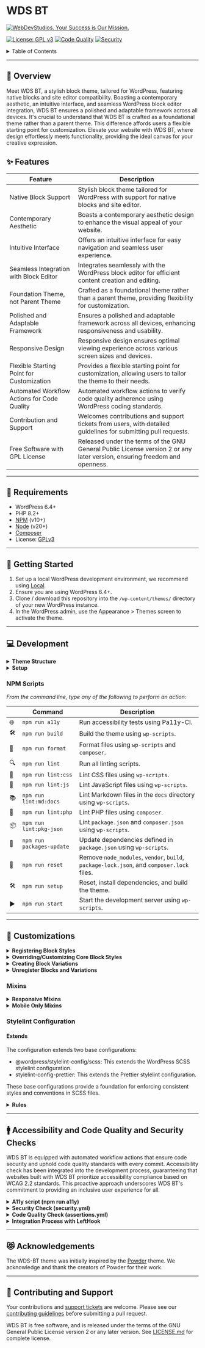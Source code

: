 # WDS BT <!-- omit in toc -->

[![WebDevStudios. Your Success is Our Mission.](https://webdevstudios.com/wp-content/uploads/2024/02/wds-banner.png)](https://webdevstudios.com/contact/)

[![License: GPL v3](https://img.shields.io/badge/License-GPLv3-blue.svg)](https://www.gnu.org/licenses/gpl-3.0)
[![Code Quality](https://github.com/WebDevStudios/wds-bt/actions/workflows/assertions.yml/badge.svg)](https://github.com/WebDevStudios/wds-bt/actions/workflows/assertions.yml)
[![Security](https://github.com/WebDevStudios/wds-bt/actions/workflows/security.yml/badge.svg)](https://github.com/WebDevStudios/wds-bt/actions/workflows/security.yml)

<details>
  <summary>Table of Contents</summary>

- [🔎 Overview](#-overview)
- [✨ Features](#-features)
- [📌 Requirements](#-requirements)
- [🚀 Getting Started](#-getting-started)
- [💻 Development](#-development)
  - [Theme Structure](#theme-structure)
  - [Setup](#setup)
  - [NPM Scripts](#npm-scripts)
- [🤖 Customizations](#-customizations)
  - [Registering Block Styles](#registering-block-styles)
  - [Overriding/Customizing Core Block Styles](#overridingcustomizing-core-block-styles)
  - [Creating Block Variations](#creating-block-variations)
  - [Unregister Blocks and Variations](#unregister-blocks-and-variations)
- [Mixins](#mixins)
  - [Responsive Mixins](#responsive-mixins)
  - [Mobile Only Mixins](#mobile-only-mixins)
- [Stylelint Configuration](#stylelint-configuration)
  - [Extends](#extends)
  - [Rules](#rules)
- [🚹 Accessibility and Code Quality and Security Checks](#-accessibility-and-code-quality-and-security-checks)
  - [A11y script (npm run a11y)](#a11y-script-npm-run-a11y)
  - [Security Check (security.yml)](#security-check-securityyml)
  - [Code Quality Check (assertions.yml)](#code-quality-check-assertionsyml)
  - [Integration Process with LeftHook](#integration-process-with-lefthook)
- [😻 Acknowledgements](#-acknowledgements)
- [🤝 Contributing and Support](#-contributing-and-support)


</details>

***

## 🔎 Overview
Meet WDS BT, a stylish block theme, tailored for WordPress, featuring native blocks and site editor compatibility. Boasting a contemporary aesthetic, an intuitive interface, and seamless WordPress block editor integration, WDS BT ensures a polished and adaptable framework across all devices. It's crucial to understand that WDS BT is crafted as a foundational theme rather than a parent theme. This difference affords users a flexible starting point for customization. Elevate your website with WDS BT, where design effortlessly meets functionality, providing the ideal canvas for your creative expression.

## ✨ Features

| Feature                                          | Description                                                                                         |
|--------------------------------------------------|-----------------------------------------------------------------------------------------------------|
| Native Block Support                             | Stylish block theme tailored for WordPress with support for native blocks and site editor.          |
| Contemporary Aesthetic                           | Boasts a contemporary aesthetic design to enhance the visual appeal of your website.                |
| Intuitive Interface                              | Offers an intuitive interface for easy navigation and seamless user experience.                      |
| Seamless Integration with Block Editor           | Integrates seamlessly with the WordPress block editor for efficient content creation and editing.     |
| Foundation Theme, not Parent Theme               | Crafted as a foundational theme rather than a parent theme, providing flexibility for customization. |
| Polished and Adaptable Framework                 | Ensures a polished and adaptable framework across all devices, enhancing responsiveness and usability. |
| Responsive Design                                | Responsive design ensures optimal viewing experience across various screen sizes and devices.        |
| Flexible Starting Point for Customization        | Provides a flexible starting point for customization, allowing users to tailor the theme to their needs. |
| Automated Workflow Actions for Code Quality      | Automated workflow actions to verify code quality adherence using WordPress coding standards.        |
| Contribution and Support                        | Welcomes contributions and support tickets from users, with detailed guidelines for submitting pull requests. |
| Free Software with GPL License                  | Released under the terms of the GNU General Public License version 2 or any later version, ensuring freedom and openness. |

***

## 📌 Requirements

- WordPress 6.4+
- PHP 8.2+
- [NPM](https://npmjs.com) (v10+)
- [Node](https://nodejs.org) (v20+)
- [Composer](https://getcomposer.org/)
- License: [GPLv3](https://www.gnu.org/licenses/gpl-3.0.html)

***

## 🚀 Getting Started

1. Set up a local WordPress development environment, we recommend using [Local](https://localwp.com/).
2. Ensure you are using WordPress 6.4+.
3. Clone / download this repository into the `/wp-content/themes/` directory of your new WordPress instance.
4. In the WordPress admin, use the Appearance > Themes screen to activate the theme.

***

## 💻 Development

<details closed>
  <summary><b>Theme Structure</b></summary>
	<pre>
		<code>
			└── wds=bt/
				├── CONTRIBUTING.md
				├── README.md
				├── a11y.cjs
				├── assets
				│   ├── fonts
				│   ├── images
				│   ├── index.js
				│   ├── js
				│   │   ├── block-filters
				│   │   │   ├── index.js
				│   │   │   └── unregister-core-embed.js
				│   │   ├── block-variations
				│   │   │   └── index.js
				│   │   ├── global
				│   │   │   ├── header.js
				│   │   │   ├── index.js
				│   │   │   └── table.js
				│   │   ├── index.js
				│   │   └── templates
				│   │       └── index.js
				│   └── scss
				│       ├── abstracts
				│       │   ├── _abstracts.scss
				│       │   ├── _mobile-only-mixins.scss
				│       │   ├── _responsive-mixins.scss
				│       │   └── _utility.scss
				│       ├── base
				│       │   ├── _base.scss
				│       │   ├── _global.scss
				│       │   └── _pagination.scss
				│       ├── blocks
				│       │   └── core
				│       │       ├── audio.scss
				│       │       ├── button.scss
				│       │       ├── calendar.scss
				│       │       ├── code.scss
				│       │       ├── comments.scss
				│       │       ├── cover.scss
				│       │       ├── file.scss
				│       │       ├── footnotes.scss
				│       │       ├── gallery.scss
				│       │       ├── group.scss
				│       │       ├── latest-comments.scss
				│       │       ├── latest-posts.scss
				│       │       ├── list.scss
				│       │       ├── navigation.scss
				│       │       ├── page-list.scss
				│       │       ├── post-author.scss
				│       │       ├── post-comments-form.scss
				│       │       ├── post-navigation-link.scss
				│       │       ├── post-terms.scss
				│       │       ├── preformatted.scss
				│       │       ├── pullquote.scss
				│       │       ├── query-pagination.scss
				│       │       ├── query.scss
				│       │       ├── quote.scss
				│       │       ├── search.scss
				│       │       ├── separator.scss
				│       │       ├── social-links.scss
				│       │       ├── table.scss
				│       │       ├── tag-cloud.scss
				│       │       ├── verse.scss
				│       │       └── video.scss
				│       ├── components
				│       │   ├── _components.scss
				│       │   └── _forms.scss
				│       ├── index.scss
				│       ├── layout
				│       │   ├── _footer.scss
				│       │   ├── _header.scss
				│       │   └── _layout.scss
				│       └── pages
				│           ├── _404.scss
				│           ├── _archive.scss
				│           ├── _pages.scss
				│           └── _search.scss
				├── composer.json
				├── composer.lock
				├── functions.php
				├── inc
				│   ├── functions
				│   │   └── security.php
				│   ├── hooks
				│   │   ├── enable-svg.php
				│   │   ├── enqueue-block-stylesheet.php
				│   │   ├── register-block-categories.php
				│   │   ├── register-block-pattern-categories.php
				│   │   ├── register-block-styles.php
				│   │   ├── register-block-variations.php
				│   │   ├── remove-archive-title-prefix.php
				│   │   └── unregister-block-variations.php
				│   └── setup
				│       ├── preload-scripts.php
				│       ├── scripts.php
				│       └── setup.php
				├── lefthook.yml
				├── package-lock.json
				├── package.json
				├── parts
				│   ├── footer.html
				│   └── header.html
				├── patterns
				│   ├── footer-default.php
				│   └── header-default.php
				├── phpcs.xml.dist
				├── postcss.config.js
				├── readme.txt
				├── screenshot.png
				├── style.css
				├── styles
				│   └── dark.json
				├── templates
				│   ├── 404.html
				│   ├── archive.html
				│   ├── index.html
				│   ├── page-blank.html
				│   ├── page-no-title.html
				│   ├── page.html
				│   ├── search.html
				│   └── single.html
				├── theme.json
				├── webpack.config.js
				└── webpack.prod.js
		</code>
	</pre>
</details>

<details closed>
<summary><b>Setup</b></summary>

From the command line, change directories to your new theme directory:

```bash
cd /wp-content/themes/your-theme
```

Install theme dependencies and trigger an initial build.

>Note: You will need to have Composer 2 and NPM 10 installed first.

```bash
npm i && composer i
```
</details>


### NPM Scripts

*From the command line, type any of the following to perform an action:*

|  | Command | Description |
|-------|---------|-------------|
| 🌐 | `npm run a11y` | Run accessibility tests using Pa11y-CI. |
| 🛠️ | `npm run build` | Build the theme using `wp-scripts`. |
| 📝 | `npm run format` | Format files using `wp-scripts` and `composer`. |
| 🔍 | `npm run lint` | Run all linting scripts. |
| 🎨 | `npm run lint:css` | Lint CSS files using `wp-scripts`. |
| 🚀 | `npm run lint:js` | Lint JavaScript files using `wp-scripts`. |
| 📚 | `npm run lint:md:docs` | Lint Markdown files in the `docs` directory using `wp-scripts`. |
| 🐘 | `npm run lint:php` | Lint PHP files using `composer`. |
| 📦 | `npm run lint:pkg-json` | Lint `package.json` and `composer.json` using `wp-scripts`. |
| 🔄 | `npm run packages-update` | Update dependencies defined in `package.json` using `wp-scripts`. |
| 🔄 | `npm run reset` | Remove `node_modules`, `vendor`, `build`, `package-lock.json`, and `composer.lock` files. |
| 🛠️ | `npm run setup` | Reset, install dependencies, and build the theme. |
| ▶️ | `npm run start` | Start the development server using `wp-scripts`. |


***

## 🤖 Customizations

<details closed>
<summary><b>Registering Block Styles</b></summary>

1. Open the `inc/hooks/register-block-styles.php` file in your theme directory.

2. Add a new block style entry with the following mandatory properties:

    - **Name:** The identifier used to compute a CSS class for the style.

    - **Label:** A human-readable label for the style.

    Example:

    ```php
    'block_name' => array(
        'name' => __( 'label', 'wdsbt' ),
    ),
    ```

</details>

<details closed>
<summary><b>Overriding/Customizing Core Block Styles</b></summary>

1. Navigate to the `assets/scss/blocks/core` directory within your theme.

2. Create an SCSS file with the exact filename as the block name you want to customize. This file will house your custom styles for that specific core block.

3. Files within the `assets/scss/blocks/core` directory are automatically enqueued, simplifying the integration of your custom styles into the WordPress block editor.

4. After adding your custom SCSS file, run the following command to compile and apply your changes:

    ```bash
    npm run build
    ```

</details>

<details closed>
<summary><b>Creating Block Variations</b></summary>

1. In the `assets/js/block-variations` directory within your theme, create a new JavaScript file. This file will contain the definition of your block variation.

2. Import the newly created file into the `assets/js/block-variations/index.js` file. This step ensures that your variation is included in the build process.

3. Use the `wp.blocks.registerBlockVariation()` function to officially register your block variation. This function takes the name of the original block and an object defining the variation.

    Example:

    ```javascript
    // In your variations JavaScript file
    wp.blocks.registerBlockVariation('core/paragraph', {
        name: 'custom-variation',
        title: __('Custom Variation', 'wdsbt'),
        attributes: { /* Define your custom attributes here */ },
        // Add more variation settings as needed
    });
    ```

    **Original Block Name**: Provide the name of the original block for which you are creating the variation.
    **Variation Object**: Define the properties of your block variation, including the name, title, attributes, and any additional settings.

> **_NOTE:_** To find the correct block name, open the block editor, launch the browser console and type `wp.blocks.getBlockTypes()`. You will see the complete list of block names (from core or third-party).

</details>

<details closed>
<summary><b>Unregister Blocks and Variations</b></summary>

This functionality allows you to unregister and disable specific core Gutenberg blocks, styles, and variations that are not needed on your WordPress website. By removing these unused blocks and variations, you can streamline the Gutenberg editor and improve the overall performance of your site.

#### Implementation

The script in `assets/js/block-filters/unregister-core-embed.js` loops through a list of unused blocks and variations, unregistering them from the Gutenberg editor. Additionally, it keeps only the specified embed variations for the core/embed block.

<b>Example</b>

```javascript
// List of Gutenberg blocks to unregister
const unusedBlocks = [
    'core/file',
    'core/latest-comments',
    'core/rss',
    // Add more unused blocks as needed
];

// List of Gutenberg block variations to unregister
const unregisterBlockVariations = [
    // Example:
    // {
    //     blockName: 'core/group',
    //     blockVariationName: 'group-stack',
    // },
];

// Keep only the necessary embed variations
const keepEmbeds = [
    'twitter',
    'wordpress',
    'spotify',
    // Add more necessary embed variations as needed.
];
```

</details>

### Mixins

<details closed>
<summary><b>Responsive Mixins</b></summary>

This SCSS file `assets/scss/abstracts/_responsive-mixins.scss` provides mixins for creating responsive media queries with both minimum and maximum width conditions. The file promotes modular and maintainable styling by allowing the easy application of responsive styles based on screen width.

To use the responsive mixin, include it in your SCSS code and customize it according to your project's breakpoints. Here's an example:

```scss
// Usage examples
.my-element {
  width: 100%;

  // Apply styles when the screen width is 600px or more
  @include responsive-min(600px) {
    /* Your responsive styles for min-width: 600px */
  }

  // Apply styles when the screen width is up to 600px
  @include responsive-max(600px) {
    /* Your responsive styles for max-width: 600px */
  }

  // Apply styles when the screen width is between 600px and 1200px
  @include responsive-min(600px) and (max-width: 1200px) {
    /* Your responsive styles for a range of widths */
  }
}
```

</details>

<details closed>
<summary><b>Mobile Only Mixins</b></summary>

This SCSS file `assets/scss/abstracts/_mobile-only-mixins.scss` contains a mixin called `mobile-only` designed to visually hide elements for accessibility (a11y) while making them visible on mobile devices.

Include the `mobile-only` mixin in your SCSS file where you want to hide elements on desktop but make them visible on mobile:

```scss
// Example usage:
.my-element {
  @include mobile-only;
}
```
</details>

### Stylelint Configuration

#### Extends

The configuration extends two base configurations:

- @wordpress/stylelint-config/scss: This extends the WordPress SCSS stylelint configuration.
- stylelint-config-prettier: This extends the Prettier stylelint configuration.

These base configurations provide a foundation for enforcing consistent styles and conventions in SCSS files.

<details closed>
<summary><b>Rules</b></summary>

- `declaration-no-important`: Disallows the use of !important in declarations.
- `scss/at-rule-no-unknown`: Allows specific SCSS at-rules to be ignored, such as @apply, @layer, @variants, @responsive, and @screen.
- `string-quotes`: Enforces the use of single quotes for strings.
- `declaration-property-unit-allowed-list`: Specifies allowed units for the following properties:
  - font-size: allows only `em` and `rem`
  - line-height: unitless
  - border: allow only `px`
  - margin: allows only `em` and `rem`
  - padding: allows only `em` and `rem`

</details>

***

## 🚹 Accessibility and Code Quality and Security Checks

WDS BT is equipped with automated workflow actions that ensure code security and uphold code quality standards with every commit. Accessibility check has been integrated into the development process, guaranteeing that websites built with WDS BT prioritize accessibility compliance based on WCAG 2.2 standards. This proactive approach underscores WDS BT's commitment to providing an inclusive user experience for all.

<details closed>
<summary><b>A11y script (npm run a11y)</b></summary>

- **Purpose**: To guarantee that the theme meets the Web Content Accessibility Guidelines (WCAG) standards.
- **Configuration**: Accessibility checks are integrated into the development process using `pa11y-ci` by running `npm run a11y`.
- **Local Configuration**:
  - The `a11y.cjs` script prompts the developer to input a URL for testing accessibility.
	- If no URL is provided, it defaults to https://wdsbt.local.
	- The script runs pa11y-ci on the specified URL to perform the accessibility audit.
- **Violation Reports**: Any detected accessibility violations are displayed in the console for immediate review and action.

</details>

<details closed>
<summary><b>Security Check (security.yml)</b></summary>

- **Purpose**: Perform security checks on dependencies to identify vulnerabilities.
- **Configuration**: Uses `symfonycorp/security-checker-action@v5` for security scanning.
- **Concurrency Handling**: Ensures only one instance runs per branch concurrently, cancelling previous runs.
- **Job**:
  - **Name**: Security check
  - **OS**: Ubuntu latest
- **Conditional Execution**:
  - Runs only if:
    - Not a scheduled event (`schedule`), or
    - Scheduled event, but repository owner is not "webdevstudios."

</details>

<details closed>
<summary><b>Code Quality Check (assertions.yml)</b></summary>

- **Purpose**: To verify code quality adherence using WordPress coding standards.
- **Configuration**: The code quality check is performed using predefined assertions in `assertions.yml`.
- **Action Requirement**: All detected code issues and violations must be addressed and fixed before any commit can successfully pass through.
- **Report Display**: The assertions report will appear in the command-line interface (CLI) during the checks.

</details>

<details closed>
<summary><b>Integration Process with LeftHook</b></summary>

1. **Commit Changes**: Make your changes to the codebase as usual.
2. **Automated Checks on Commit**: LeftHook triggers automated checks upon each commit.
3. **Review Reports**: Check the generated reports for any accessibility violations or code quality issues.
4. **Address Issues**: Address and fix any identified violations or issues.
5. **Recommit**: Once all issues are resolved, recommit your changes.
6. **Passing Commit**: Your commit will successfully pass through once all checks are clear.
7. **Create Pull Request (PR)**: When you create a PR, the actions are triggered again to run on the PR branch.
8. **Review PR Checks**: Review the checks on the PR to ensure compliance before merging.

</details>

***

## 😻 Acknowledgements

The WDS-BT theme was initially inspired by the [Powder](https://github.com/bgardner/powder) theme. We acknowledge and thank the creators of Powder for their work.

***

## 🤝 Contributing and Support

Your contributions and [support tickets](https://github.com/WebDevStudios/wds-bt/issues) are welcome. Please see our [contributing guidelines](https://github.com/WebDevStudios/wds-bt/blob/main/CONTRIBUTING.md) before submitting a pull request.

WDS BT is free software, and is released under the terms of the GNU General Public License version 2 or any later version. See [LICENSE.md](https://github.com/WebDevStudios/wds-bt/blob/main/LICENSE.md) for complete license.
